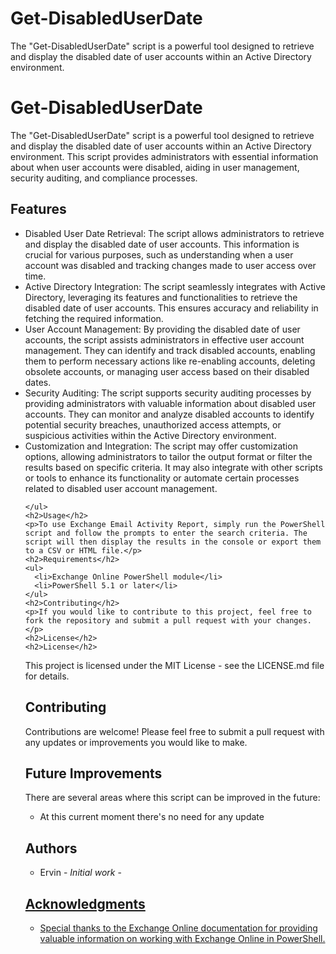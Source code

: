 # Get-DisabledUserDate
The "Get-DisabledUserDate" script is a powerful tool designed to retrieve and display the disabled date of user accounts within an Active Directory environment.

  <div class="container">
    <h1>Get-DisabledUserDate</h1>
    <p>The "Get-DisabledUserDate" script is a powerful tool designed to retrieve and display the disabled date of user accounts within an Active Directory environment. This script provides administrators with essential information about when user accounts were disabled, aiding in user management, security auditing, and compliance processes.</p>
    <h2>Features</h2>
    <ul>
      <li>Disabled User Date Retrieval: The script allows administrators to retrieve and display the disabled date of user accounts. This information is crucial for various purposes, such as understanding when a user account was disabled and tracking changes made to user access over time.</li>
      <li>Active Directory Integration: The script seamlessly integrates with Active Directory, leveraging its features and functionalities to retrieve the disabled date of user accounts. This ensures accuracy and reliability in fetching the required information.</li>
      <li>User Account Management: By providing the disabled date of user accounts, the script assists administrators in effective user account management. They can identify and track disabled accounts, enabling them to perform necessary actions like re-enabling accounts, deleting obsolete accounts, or managing user access based on their disabled dates.</li>
      <li>Security Auditing: The script supports security auditing processes by providing administrators with valuable information about disabled user accounts. They can monitor and analyze disabled accounts to identify potential security breaches, unauthorized access attempts, or suspicious activities within the Active Directory environment.</li>
      <li>Customization and Integration: The script may offer customization options, allowing administrators to tailor the output format or filter the results based on specific criteria. It may also integrate with other scripts or tools to enhance its functionality or automate certain processes related to disabled user account management.</li>
      
    
    </ul>
    <h2>Usage</h2>
    <p>To use Exchange Email Activity Report, simply run the PowerShell script and follow the prompts to enter the search criteria. The script will then display the results in the console or export them to a CSV or HTML file.</p>
    <h2>Requirements</h2>
    <ul>
      <li>Exchange Online PowerShell module</li>
      <li>PowerShell 5.1 or later</li>
    </ul>
    <h2>Contributing</h2>
    <p>If you would like to contribute to this project, feel free to fork the repository and submit a pull request with your changes.</p>
    <h2>License</h2>
    <h2>License</h2>
This project is licensed under the MIT License - see the LICENSE.md file for details.

<h2>Contributing</h2>
Contributions are welcome! Please feel free to submit a pull request with any updates or improvements you would like to make.

<h2>Future Improvements</h2>
There are several areas where this script can be improved in the future:

<ul>
<li> At this current moment there's no need for any update </li>

</ul>
<h2>Authors</h2>
<ul>
  
  </html>
<li>Ervin - <i>Initial work</i> - <a href="https://github.com/mrcodeporter"</a></li>
</ul>
<h2>Acknowledgments</h2>
<ul>
<li>Special thanks to the Exchange Online documentation for providing valuable information on working with Exchange Online in PowerShell.</li>
</ul>
